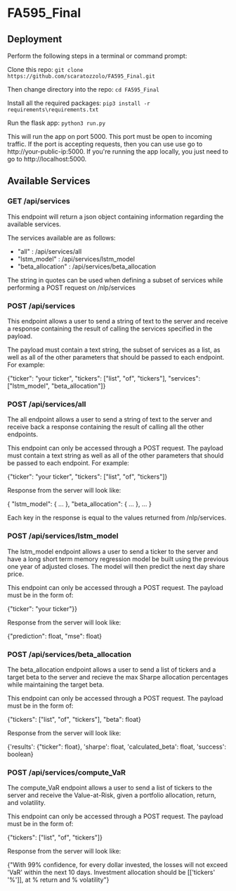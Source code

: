 # FA595_Final

## Deployment

Perform the following steps in a terminal or command prompt:

Clone this repo: ```git clone https://github.com/scaratozzolo/FA595_Final.git```

Then change directory into the repo: ```cd FA595_Final```

Install all the required packages: ```pip3 install -r requirements\requirements.txt```

Run the flask app: ```python3 run.py```

This will run the app on port 5000. This port must be open to incoming traffic. If the port is accepting requests, then you can use use go to http://your-public-ip:5000. If you're running the app locally, you just need to go to http://localhost:5000.

## Available Services

### GET /api/services

This endpoint will return a json object containing information regarding the available services.

The services available are as follows:

 - "all" : /api/services/all
 - "lstm_model" : /api/services/lstm_model
 - "beta_allocation" : /api/services/beta_allocation

 The string in quotes can be used when defining a subset of services while performing a POST request on /nlp/services

### POST /api/services 

This endpoint allows a user to send a string of text to the server and receive a response containing the result of calling the services specified in the payload.

The payload must contain a text string, the subset of services as a list, as well as all of the other parameters that should be passed to each endpoint.
For example:

{"ticker": "your ticker", "tickers": ["list", "of", "tickers"], "services":["lstm_model", "beta_allocation"]}

### POST /api/services/all

The all endpoint allows a user to send a string of text to the server and receive back a response containing the result of calling all the other endpoints.

This endpoint can only be accessed through a POST request. The payload must contain a text string as well as all of the other parameters that should be passed to each endpoint. For example:

{"ticker": "your ticker", "tickers": ["list", "of", "tickers"]}

Response from the server will look like:

{
  "lstm_model": {
    ...
  }, 
  "beta_allocation": {
    ...
  },
  ...
}

Each key in the response is equal to the values returned from /nlp/services.

### POST /api/services/lstm_model

The lstm_model endpoint allows a user to send a ticker to the server and have a long short term memory regression model be built using the previous one year of adjusted closes. The model will then predict the next day share price.

This endpoint can only be accessed through a POST request. The payload must be in the form of: 

{"ticker": "your ticker"}}

Response from the server will look like:

{"prediction": float, "mse": float}


### POST /api/services/beta_allocation

The beta_allocation endpoint allows a user to send a list of tickers and a target beta to the server and recieve the max Sharpe allocation percentages while maintaining the target beta.

This endpoint can only be accessed through a POST request. The payload must be in the form of: 

{"tickers": ["list", "of", "tickers"], "beta": float}

Response from the server will look like:

{'results': {"ticker": float}, 'sharpe': float, 'calculated_beta': float, 'success': boolean}


### POST /api/services/compute_VaR

The compute_VaR endpoint allows a user to send a list of tickers to the server and receive the Value-at-Risk, given a portfolio allocation, return, and volatility.

This endpoint can only be accessed through a POST request. The payload must be in the form of: 

{"tickers": ["list", "of", "tickers"]}

Response from the server will look like:

{"With 99% confidence, for every dollar invested, the losses will not exceed 'VaR' within the next 10 days. Investment allocation should be [['tickers' '%']], at % return and % volatility"}


